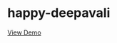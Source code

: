 # happy-deepavali
<a href="https://inagaraj.github.io/happy-deepavali/index.html" target="_blank"> View Demo</a>
